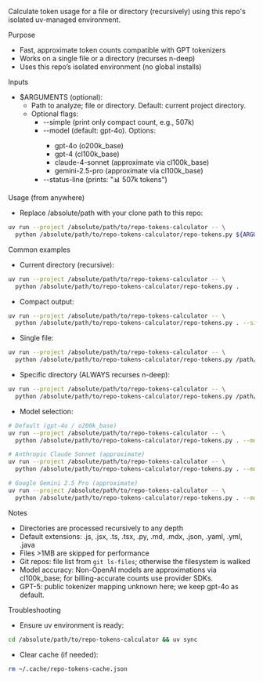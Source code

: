 Calculate token usage for a file or directory (recursively) using this repo's isolated uv-managed environment.

Purpose
- Fast, approximate token counts compatible with GPT tokenizers
- Works on a single file or a directory (recurses n-deep)
- Uses this repo’s isolated environment (no global installs)

Inputs
- $ARGUMENTS (optional):
  - Path to analyze; file or directory. Default: current project directory.
  - Optional flags:
    - --simple (print only compact count, e.g., 507k)
    - --model <name> (default: gpt-4o). Options:
      - gpt-4o (o200k_base)
      - gpt-4 (cl100k_base)
      - claude-4-sonnet (approximate via cl100k_base)
      - gemini-2.5-pro (approximate via cl100k_base)
    - --status-line (prints: "📊 507k tokens")

Usage (from anywhere)
- Replace /absolute/path with your clone path to this repo:
```bash
uv run --project /absolute/path/to/repo-tokens-calculator -- \
  python /absolute/path/to/repo-tokens-calculator/repo-tokens.py ${ARGUMENTS:-.}
```

Common examples
- Current directory (recursive):
```bash
uv run --project /absolute/path/to/repo-tokens-calculator -- \
  python /absolute/path/to/repo-tokens-calculator/repo-tokens.py .
```
- Compact output:
```bash
uv run --project /absolute/path/to/repo-tokens-calculator -- \
  python /absolute/path/to/repo-tokens-calculator/repo-tokens.py . --simple
```
- Single file:
```bash
uv run --project /absolute/path/to/repo-tokens-calculator -- \
  python /absolute/path/to/repo-tokens-calculator/repo-tokens.py /path/to/file.ext --simple
```
- Specific directory (ALWAYS recurses n-deep):
```bash
uv run --project /absolute/path/to/repo-tokens-calculator -- \
  python /absolute/path/to/repo-tokens-calculator/repo-tokens.py /path/to/dir
```
- Model selection:
```bash
# Default (gpt-4o / o200k_base)
uv run --project /absolute/path/to/repo-tokens-calculator -- \
  python /absolute/path/to/repo-tokens-calculator/repo-tokens.py . --model gpt-4o --simple

# Anthropic Claude Sonnet (approximate)
uv run --project /absolute/path/to/repo-tokens-calculator -- \
  python /absolute/path/to/repo-tokens-calculator/repo-tokens.py . --model claude-4-sonnet --simple

# Google Gemini 2.5 Pro (approximate)
uv run --project /absolute/path/to/repo-tokens-calculator -- \
  python /absolute/path/to/repo-tokens-calculator/repo-tokens.py . --model gemini-2.5-pro --simple
```

Notes
- Directories are processed recursively to any depth
- Default extensions: .js, .jsx, .ts, .tsx, .py, .md, .mdx, .json, .yaml, .yml, .java
- Files >1MB are skipped for performance
- Git repos: file list from `git ls-files`; otherwise the filesystem is walked
- Model accuracy: Non-OpenAI models are approximations via cl100k_base; for billing-accurate counts use provider SDKs.
- GPT-5: public tokenizer mapping unknown here; we keep gpt-4o as default.

Troubleshooting
- Ensure uv environment is ready:
```bash
cd /absolute/path/to/repo-tokens-calculator && uv sync
```
- Clear cache (if needed):
```bash
rm ~/.cache/repo-tokens-cache.json
```
